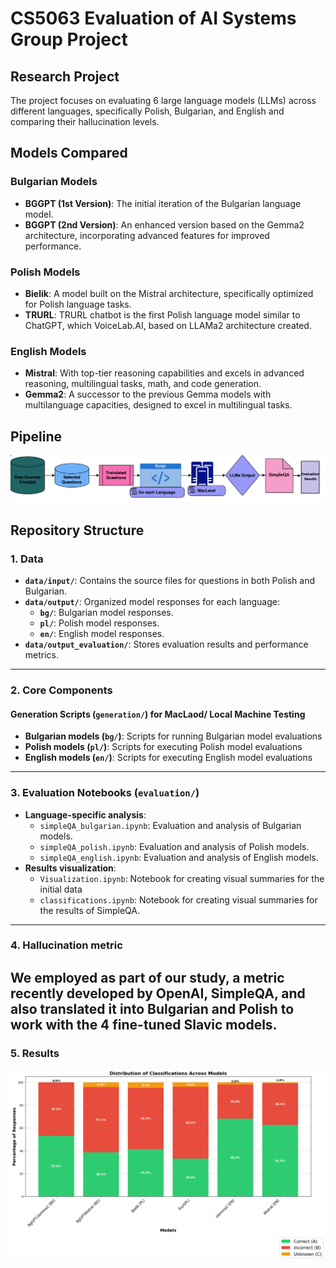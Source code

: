 # CS5063 Evaluation of AI Systems Group Project 
## Research Project
The project focuses on evaluating 6 large language models (LLMs) across different languages, specifically Polish, Bulgarian, and English and comparing their hallucination levels.
## Models Compared
### Bulgarian Models
- **BGGPT (1st Version)**: The initial iteration of the Bulgarian language model.
- **BGGPT (2nd Version)**: An enhanced version based on the Gemma2 architecture, incorporating advanced features for improved performance.

### Polish Models
- **Bielik**: A model built on the Mistral architecture, specifically optimized for Polish language tasks.
- **TRURL**: TRURL chatbot is the first Polish language model similar to ChatGPT, which VoiceLab.AI, based on LLAMa2 architecture created.

### English Models
- **Mistral**: With top-tier reasoning capabilities and excels in advanced reasoning, multilingual tasks, math, and code generation. 
- **Gemma2**: A successor to the previous Gemma models with multilanguage capacities, designed to excel in multilingual tasks.

## Pipeline 
![Pipeline Diagram](https://github.com/margaritaradeva/GroupPr/blob/main/data/figures/pipeline.png)
## Repository Structure

### 1. Data
- **`data/input/`**: Contains the source files for questions in both Polish and Bulgarian.
- **`data/output/`**: Organized model responses for each language:
  - **`bg/`**: Bulgarian model responses.
  - **`pl/`**: Polish model responses.
  - **`en/`**: English model responses.
- **`data/output_evaluation/`**: Stores evaluation results and performance metrics.

---

### 2. Core Components

#### Generation Scripts (`generation/`) for MacLaod/ Local Machine Testing 
- **Bulgarian models (`bg/`)**: Scripts for running Bulgarian model evaluations
- **Polish models (`pl/`)**: Scripts for executing Polish model evaluations  
- **English models (`en/`)**: Scripts for executing English model evaluations  

---

### 3. Evaluation Notebooks (`evaluation/`)
- **Language-specific analysis**:
  - `simpleQA_bulgarian.ipynb`: Evaluation and analysis of Bulgarian models.
  - `simpleQA_polish.ipynb`: Evaluation and analysis of Polish models.
  - `simpleQA_english.ipynb`: Evaluation and analysis of English models.
- **Results visualization**:
  - `Visualization.ipynb`: Notebook for creating visual summaries for the initial data
  - `classifications.ipynb`: Notebook for creating visual summaries for the results of SimpleQA.

---
### 4. Hallucination metric
We employed as part of our study, a metric recently developed by OpenAI, SimpleQA, and also translated it into Bulgarian and Polish to work with the 4 fine-tuned Slavic models.
---
### 5. Results 
![Results](https://github.com/margaritaradeva/GroupPr/blob/main/plots/results.png)
